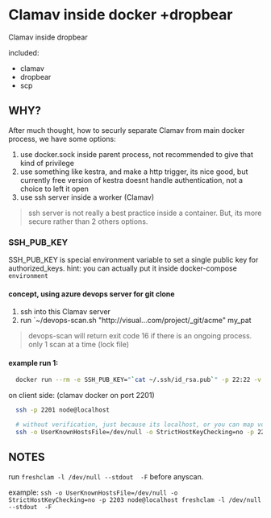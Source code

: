 # Clamav inside docker +dropbear

Clamav inside dropbear

included:
- clamav
- dropbear
- scp

## WHY?

After much thought, how to securly separate Clamav from main docker process,
we have some options:

1. use docker.sock inside parent process, not recommended to give that kind of privilege
2. use something like kestra, and make a http trigger, its nice good, but currently free version of kestra doesnt handle authentication, not a choice to left it open
3. use ssh server inside a worker (Clamav)

> ssh server is not really a best practice inside a container. But, its more secure rather than 2 others options.


### SSH_PUB_KEY

SSH_PUB_KEY is special environment variable to set a single public key for authorized_keys.
hint: you can actually put it inside docker-compose `environment`


#### concept, using azure devops server for git clone

1. ssh into this Clamav server
2. run `~/devops-scan.sh "http://visual...com/project/_git/acme" my_pat

> devops-scan will return exit code 16 if there is an ongoing process. only 1 scan at a time (lock file)

#### example run 1:

```sh
  docker run --rm -e SSH_PUB_KEY="`cat ~/.ssh/id_rsa.pub`" -p 22:22 -v $PWD/persist:/var/lib/clamav ryanhs/clamav-dropbear:latest
```

on client side: (clamav docker on port 2201)

```sh
  ssh -p 2201 node@localhost

  # without verification, just because its localhost, or you can map volume host key
  ssh -o UserKnownHostsFile=/dev/null -o StrictHostKeyChecking=no -p 2203 node@localhost
```


## NOTES

run `freshclam -l /dev/null --stdout  -F` before anyscan.

example: `ssh -o UserKnownHostsFile=/dev/null -o StrictHostKeyChecking=no -p 2203 node@localhost freshclam -l /dev/null --stdout  -F`